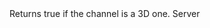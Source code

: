 <function name="Is3D" parent="IGModAudioChannel" type="classfunc">
	<description>
		Returns true if the channel is a 3D one.
	</description>
	<realm>Server</realm>
	<args>
	</args>
	<rets>
		<ret name="" type="bool"></ret>
	</rets>
</function>